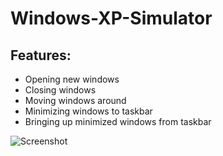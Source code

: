# Windows-XP-Simulator

## Features:
* Opening new windows
* Closing windows
* Moving windows around
* Minimizing windows to taskbar
* Bringing up minimized windows from taskbar


![Screenshot](screenshots/demopicture.png)
